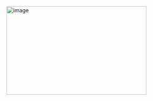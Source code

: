 <img width="366" height="233" alt="image" src="https://github.com/user-attachments/assets/224aace6-2296-4de5-9a64-5563fe77545f" />
